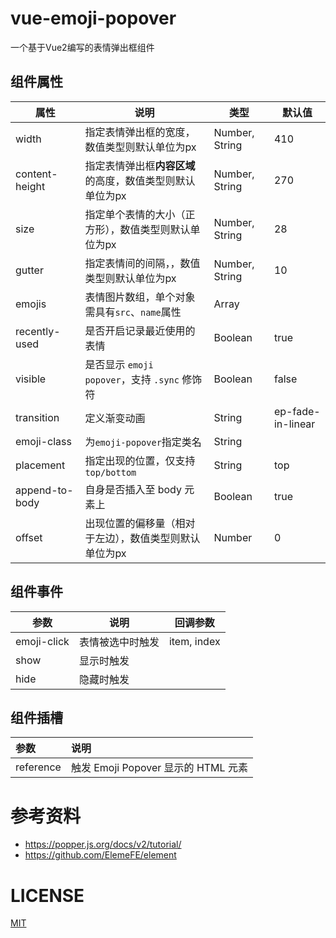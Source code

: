 # vue-emoji-popover

一个基于Vue2编写的表情弹出框组件

## 组件属性

| 属性           | 说明                                                      | 类型                      | 默认值         |
| -------------- | --------------------------------------------------------- | ------------------------- | -------------- |
| width          | 指定表情弹出框的宽度，数值类型则默认单位为px                       | Number, String           | 410            |
| content-height | 指定表情弹出框**内容区域**的高度，数值类型则默认单位为px             | Number, String            | 270            |
| size           | 指定单个表情的大小（正方形），数值类型则默认单位为px                 | Number, String            | 28             |
| gutter         | 指定表情间的间隔，，数值类型则默认单位为px | Number, String | 10             |
| emojis         | 表情图片数组，单个对象需具有`src`、`name`属性             | Array           |                |
| recently-used  | 是否开启记录最近使用的表情                                | Boolean                   | true           |
| visible        | 是否显示 `emoji popover`，支持 `.sync` 修饰符             | Boolean                   | false          |
| transition     | 定义渐变动画                                              | String                    | ep-fade-in-linear |
| emoji-class    | 为`emoji-popover`指定类名                                 | String                    |                |
| placement      | 指定出现的位置，仅支持 `top/bottom`            | String                    | top            |
| append-to-body | 自身是否插入至 body 元素上                                | Boolean                   | true           |
| offset         | 出现位置的偏移量（相对于左边），数值类型则默认单位为px               | Number                    | 0              |

## 组件事件

| 参数        | 说明             | 回调参数    |
| ----------- | ---------------- | ----------- |
| emoji-click | 表情被选中时触发 | item, index |
| show        | 显示时触发       |             |
| hide        | 隐藏时触发       |             |

## 组件插槽

| 参数    | 说明           |
| :------ | :------------- |
| reference | 触发 Emoji Popover 显示的 HTML 元素 |

# 参考资料

- https://popper.js.org/docs/v2/tutorial/
- https://github.com/ElemeFE/element

# LICENSE

[MIT](LICENSE)

